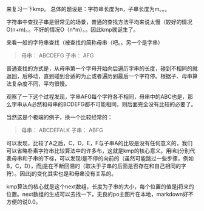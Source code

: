 来复习一下kmp。
总体的题设是：字符串长度为n，子串长度为m。。。

字符串中查找子串是很常见的场景，普通的查找方法平均来说太慢（较好的情况O(n+m)。。不好的情况O（n*m）。。因此kmp就诞生了。

来看一般的字符串查找（被查找的简称母串（吧。。另一个是字串）  

> 母串：   ABCDEFG   子串：   AFG

普通查找的方式是，从母串第一个字母开始向后遍历字串的长度，碰到不相同的就返回，后移动，直到碰到合适的为止或者遍历到最后一个字符停。根据子、母串算法复杂度不同，平均很慢。

观察了一下这个过程发现，字串AFG每个字符各不相同，母串中的ABC也是，那么字串从A必然和母串的BCDEFG都不可能相同，则后面完全没有比较的必要了。

当然这是个极端的例子，换一个比较经常的：

> 母串：   ABCDEFALK   子串：   ABFG

可以发现，比较了A之后，C，D，E，F与子串A的比较是没有任何意义的，我们可以省略朴素字符串比较算法中的许多布，这就是kmp的核心意义。用i和j分别代表母串和子串的下标，可以发现i是不停的向前的（虽然可能跳过一些步骤，例如B，C，D），而j是在不断回溯的（取决于子串的后面是否存在和自己相同的字符）。因此j的变化其实也是和母串没有关系的。

kmp算法的核心就是这个next数组，长度为子串的大小，每个位置的值是j将来的位置。next数组的生成可以去找一下，无良的po主图片在本地，markdown好不方便的说0.0。


